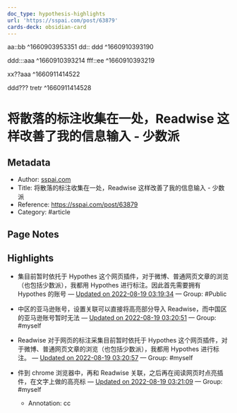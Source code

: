 ```yaml
---
doc_type: hypothesis-highlights
url: 'https://sspai.com/post/63879'
cards-deck: obsidian-card
---
```


aa::bb
^1660903953351
dd:: ddd
^1660910393190

ddd:::aaa
^1660910393214
fff::ee
^1660910393219


xx??aaa ^1660911414522

ddd??? tretr ^1660911414528

# 将散落的标注收集在一处，Readwise 这样改善了我的信息输入 - 少数派

## Metadata
- Author: [sspai.com]()
- Title: 将散落的标注收集在一处，Readwise 这样改善了我的信息输入 - 少数派
- Reference: https://sspai.com/post/63879
- Category: #article

## Page Notes
## Highlights
- 集目前暂时依托于 Hypothes 这个网页插件，对于微博、普通网页文章的浏览（也包括少数派），我都用 Hypothes 进行标注。因此首先需要拥有 Hypothes 的账号 — [Updated on 2022-08-19 03:19:34](https://hyp.is/sWdjKB8qEe2VoZfaEmDoJg/sspai.com/post/63879) — Group: #Public

- 中区的亚马逊账号，设置关联可以直接将高亮部分导入 Readwise，而中国区的亚马逊账号暂时无法 — [Updated on 2022-08-19 03:20:51](https://hyp.is/36bDWh8qEe2LEmMmLo8Rog/sspai.com/post/63879) — Group: #myself

- Readwise 对于网页的标注采集目前暂时依托于 Hypothes 这个网页插件，对于微博、普通网页文章的浏览（也包括少数派），我都用 Hypothes 进行标注。 — [Updated on 2022-08-19 03:20:57](https://hyp.is/4znikB8qEe2qO8cXvjciXg/sspai.com/post/63879) — Group: #myself

- 件到 chrome 浏览器中，再和 Readwise 关联，之后再在阅读网页时点亮插件，在文字上做的高亮标 — [Updated on 2022-08-19 03:21:09](https://hyp.is/6jJ_-B8qEe2qPLOOuUH9pA/sspai.com/post/63879) — Group: #myself
    - Annotation: cc


